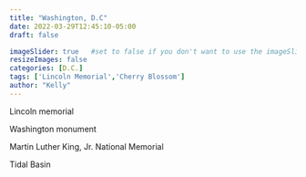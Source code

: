 ```yaml
---
title: "Washington, D.C"
date: 2022-03-29T12:45:10-05:00
draft: false

imageSlider: true   #set to false if you don't want to use the imageSlider but a featuredImage
resizeImages: false
categories: [D.C.]
tags: ['Lincoln Memorial','Cherry Blossom']
author: "Kelly"
---
```

Lincoln memorial  
  
Washington monument 
  
Martin Luther King, Jr. National Memorial 
  
Tidal Basin
